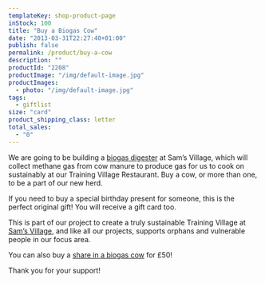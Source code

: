 ```yaml
---
templateKey: shop-product-page
inStock: 100
title: "Buy a Biogas Cow"
date: "2013-03-31T22:27:40+01:00"
publish: false
permalink: /product/buy-a-cow
description: ""
productId: "2208"
productImage: "/img/default-image.jpg"
productImages:
  - photo: "/img/default-image.jpg"
tags:
  - giftlist
size: "card"
product_shipping_class: letter
total_sales:
  - "0"
---
```


We are going to be building a [biogas digester](https://www.africanvision.org.uk/sams-village/biogas/) at Sam’s Village, which will collect methane gas from cow manure to produce gas for us to cook on sustainably at our Training Village Restaurant. Buy a cow, or more than one, to be a part of our new herd.

If you need to buy a special birthday present for someone, this is the perfect original gift! You will receive a gift card too.

This is part of our project to create a truly sustainable Training Village at [Sam’s Village](https://www.africanvision.org.uk/sams-village/), and like all our projects, supports orphans and vulnerable people in our focus area.

You can also buy a [share in a biogas cow](https://www.africanvision.org.uk/product/buy-a-biogas-cow-share/) for £50!

Thank you for your support!
